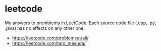 # leetcode
My answers to promblems in LeetCode. Each source code file (.cpp, .py, .java) has no effects on any other one.
- https://leetcode.com/problemset/all/
- https://leetcode.com/taro_masuda/
